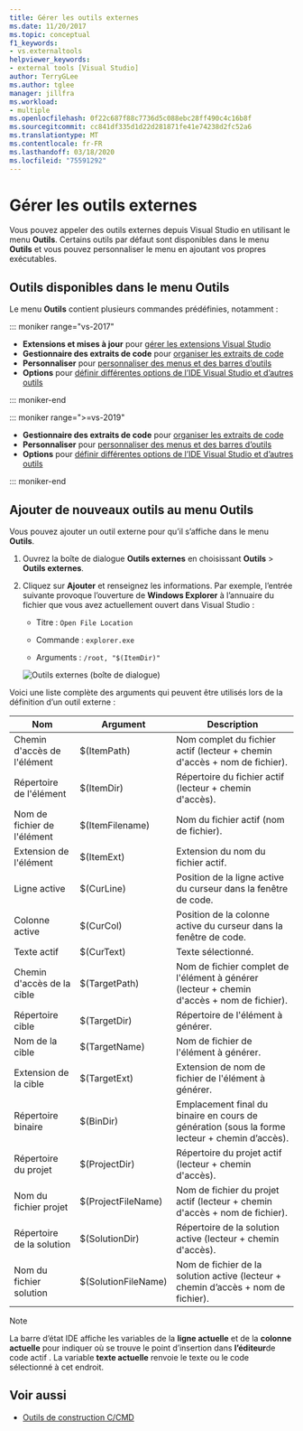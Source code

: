 ```yaml
---
title: Gérer les outils externes
ms.date: 11/20/2017
ms.topic: conceptual
f1_keywords:
- vs.externaltools
helpviewer_keywords:
- external tools [Visual Studio]
author: TerryGLee
ms.author: tglee
manager: jillfra
ms.workload:
- multiple
ms.openlocfilehash: 0f22c687f88c7736d5c088ebc28ff490c4c16b8f
ms.sourcegitcommit: cc841df335d1d22d281871fe41e74238d2fc52a6
ms.translationtype: MT
ms.contentlocale: fr-FR
ms.lasthandoff: 03/18/2020
ms.locfileid: "75591292"
---
```

# <a name="manage-external-tools"></a>Gérer les outils externes

Vous pouvez appeler des outils externes depuis Visual Studio en utilisant le menu **Outils**. Certains outils par défaut sont disponibles dans le menu **Outils** et vous pouvez personnaliser le menu en ajoutant vos propres exécutables.

## <a name="tools-available-on-the-tools-menu"></a>Outils disponibles dans le menu Outils

Le menu **Outils** contient plusieurs commandes prédéfinies, notamment :

::: moniker range="vs-2017"

* **Extensions et mises à jour** pour [gérer les extensions Visual Studio](finding-and-using-visual-studio-extensions.md)
* **Gestionnaire des extraits de code** pour [organiser les extraits de code](code-snippets.md)
* **Personnaliser** pour [personnaliser des menus et des barres d’outils](how-to-customize-menus-and-toolbars-in-visual-studio.md)
* **Options** pour [définir différentes options de l’IDE Visual Studio et d’autres outils](reference/options-dialog-box-visual-studio.md)

::: moniker-end

::: moniker range=">=vs-2019"

* **Gestionnaire des extraits de code** pour [organiser les extraits de code](code-snippets.md)
* **Personnaliser** pour [personnaliser des menus et des barres d’outils](how-to-customize-menus-and-toolbars-in-visual-studio.md)
* **Options** pour [définir différentes options de l’IDE Visual Studio et d’autres outils](reference/options-dialog-box-visual-studio.md)

::: moniker-end

## <a name="add-new-tools-to-the-tools-menu"></a>Ajouter de nouveaux outils au menu Outils

Vous pouvez ajouter un outil externe pour qu’il s’affiche dans le menu **Outils**.

1. Ouvrez la boîte de dialogue **Outils externes** en choisissant **Outils** > **Outils externes**.

1. Cliquez sur **Ajouter** et renseignez les informations. Par exemple, l’entrée suivante provoque l’ouverture de **Windows Explorer** à l’annuaire du fichier que vous avez actuellement ouvert dans Visual Studio :

   * Titre : `Open File Location`

   * Commande : `explorer.exe`

   * Arguments : `/root, "$(ItemDir)"`

   ![Outils externes (boîte de dialogue)](media/external-tools-dialog.png)

Voici une liste complète des arguments qui peuvent être utilisés lors de la définition d’un outil externe :

|Nom|Argument|Description|
|----------|--------------|-----------------|
|Chemin d'accès de l'élément|$(ItemPath)|Nom complet du fichier actif (lecteur + chemin d'accès + nom de fichier).|
|Répertoire de l'élément|$(ItemDir)|Répertoire du fichier actif (lecteur + chemin d'accès).|
|Nom de fichier de l'élément|$(ItemFilename)|Nom du fichier actif (nom de fichier).|
|Extension de l'élément|$(ItemExt)|Extension du nom du fichier actif.|
|Ligne active|$(CurLine)|Position de la ligne active du curseur dans la fenêtre de code.|
|Colonne active|$(CurCol)|Position de la colonne active du curseur dans la fenêtre de code.|
|Texte actif|$(CurText)|Texte sélectionné.|
|Chemin d'accès de la cible|$(TargetPath)|Nom de fichier complet de l'élément à générer (lecteur + chemin d'accès + nom de fichier).|
|Répertoire cible|$(TargetDir)|Répertoire de l'élément à générer.|
|Nom de la cible|$(TargetName)|Nom de fichier de l'élément à générer.|
|Extension de la cible|$(TargetExt)|Extension de nom de fichier de l'élément à générer.|
|Répertoire binaire|$(BinDir)|Emplacement final du binaire en cours de génération (sous la forme lecteur + chemin d’accès).|
|Répertoire du projet|$(ProjectDir)|Répertoire du projet actif (lecteur + chemin d'accès).|
|Nom du fichier projet|$(ProjectFileName)|Nom de fichier du projet actif (lecteur + chemin d'accès + nom de fichier).|
|Répertoire de la solution|$(SolutionDir)|Répertoire de la solution active (lecteur + chemin d'accès).|
|Nom du fichier solution|$(SolutionFileName)|Nom de fichier de la solution active (lecteur + chemin d’accès + nom de fichier).|

> [!NOTE]
> La barre d’état IDE affiche les variables de la **ligne actuelle** et de la **colonne actuelle** pour indiquer où se trouve le point d’insertion dans **l’éditeur**de code actif . La variable **texte actuelle** renvoie le texte ou le code sélectionné à cet endroit.

## <a name="see-also"></a>Voir aussi

- [Outils de construction C/CMD](/cpp/build/reference/c-cpp-build-tools)
